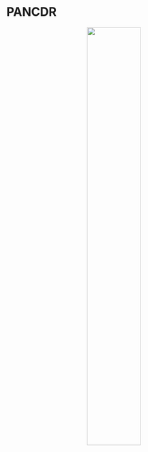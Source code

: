 # PANCDR

<p align="center"><img src="https://user-images.githubusercontent.com/44110710/232651050-5d768fde-7de7-47fd-bf80-685173e1bf44.png" width="50%" height="50%"/></p>
